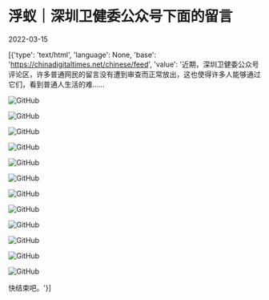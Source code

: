 # 浮蚁｜深圳卫健委公众号下面的留言

2022-03-15

[{'type': 'text/html', 'language': None, 'base': 'https://chinadigitaltimes.net/chinese/feed', 'value': '近期，深圳卫健委公众号评论区，许多普通网民的留言没有遭到审查而正常放出，这也使得许多人能够通过它们，看到普通人生活的难&#8230;&#8230;

![GitHub](https://chinadigitaltimes.net/chinese/files/2022/03/image-1647343762928.png)

![GitHub](https://chinadigitaltimes.net/chinese/files/2022/03/post-678181-6230786e06644.)

![GitHub](https://chinadigitaltimes.net/chinese/files/2022/03/post-678181-62307870045f3.)

![GitHub](https://chinadigitaltimes.net/chinese/files/2022/03/post-678181-623078726875f.)

![GitHub](https://chinadigitaltimes.net/chinese/files/2022/03/post-678181-6230787543555.)

![GitHub](https://chinadigitaltimes.net/chinese/files/2022/03/post-678181-623078778d00b.)

![GitHub](https://chinadigitaltimes.net/chinese/files/2022/03/post-678181-623078799c673.)

![GitHub](https://chinadigitaltimes.net/chinese/files/2022/03/post-678181-6230787beeb9e.)

![GitHub](https://chinadigitaltimes.net/chinese/files/2022/03/post-678181-6230787daa9c5.)

![GitHub](https://chinadigitaltimes.net/chinese/files/2022/03/post-678181-6230788046314.)

![GitHub](https://chinadigitaltimes.net/chinese/files/2022/03/post-678181-62307882517f0.)

![GitHub](https://chinadigitaltimes.net/chinese/files/2022/03/post-678181-623078840b214.)

快结束吧。'}]